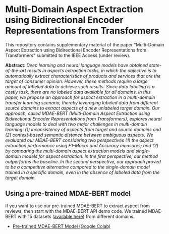 # Multi-Domain Aspect Extraction using Bidirectional Encoder Representations from Transformers

This repository contains supplementary material of the paper "Multi-Domain Aspect Extraction using Bidirectional Encoder Representations from Transformers" submitted to the IEEE Access (under review).

**Abstract**: *Deep learning and neural language models have obtained state-of-the-art results in aspects extraction tasks, in which the objective is to automatically extract characteristics of products and services that are the target of consumer opinion. However, these methods require a large amount of labeled data to achieve such results. Since data labeling is a costly task, there are no labeled data available for all domains. In this paper, we propose an approach for aspect extraction in a multi-domain transfer learning scenario, thereby leveraging labeled data from different source domains to extract aspects of a new unlabeled target domain. Our approach, called MDAE-BERT (Multi-Domain Aspect Extraction using Bidirectional Encoder Representations from Transformers), explores neural language models to deal with two major challenges in multi-domain learning: (1) inconsistency of aspects from target and source domains and (2) context-based semantic distance between ambiguous aspects. We evaluated our MDAE-BERT considering two perspectives (1) the aspect extraction performance using F1-Macro and Accuracy measures; and (2) by comparing the multi-domain aspect extraction models and single-domain models for aspect extraction. In the first perspective, our method outperforms the baseline. In the second perspective, our approach proved to be a competitive alternative compared to the single-domain model trained in a specific domain, even in the absence of labeled data from the target domain.*

## Using a pre-trained MDAE-BERT model

If you want to use our pre-trained MDAE-BERT to extract aspect from reviews, then start with the MDAE-BERT API demo code. We trained MDAE-BERT with 15 datasets ([available here](https://drive.google.com/uc?id=1UXzERbIVny5BLCqadqTTpDoiBZA97qCv)) from different domains.

* [Pre-trained MDAE-BERT Model (Google Colab)](https://colab.research.google.com/drive/1eZCZzQVGV05w29izmL0etUGtedoK2ijN)